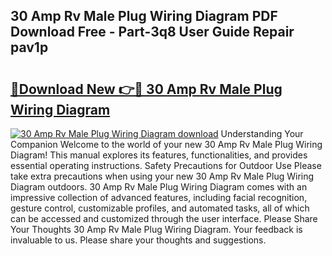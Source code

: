 ## 30 Amp Rv Male Plug Wiring Diagram PDF Download Free - Part-3q8 User Guide Repair pav1p

# <h2><a href="http://dfsazsw.blite.top/?on=30+Amp+Rv+Male+Plug+Wiring+Diagram">🔗Download New 👉🔴 30 Amp Rv Male Plug Wiring Diagram</a></h2>

[![30 Amp Rv Male Plug Wiring Diagram download](https://i.imgur.com/lujVjoI.png)](http://dfsazsw.blite.top/?on=30+Amp+Rv+Male+Plug+Wiring+Diagram)
Understanding Your Companion Welcome to the world of your new 30 Amp Rv Male Plug Wiring Diagram! This manual explores its features, functionalities, and provides essential operating instructions. Safety Precautions for Outdoor Use Please take extra precautions when using your new 30 Amp Rv Male Plug Wiring Diagram outdoors. 30 Amp Rv Male Plug Wiring Diagram comes with an impressive collection of advanced features, including facial recognition, gesture control, customizable profiles, and automated tasks, all of which can be accessed and customized through the user interface. Please Share Your Thoughts 30 Amp Rv Male Plug Wiring Diagram. Your feedback is invaluable to us. Please share your thoughts and suggestions.
